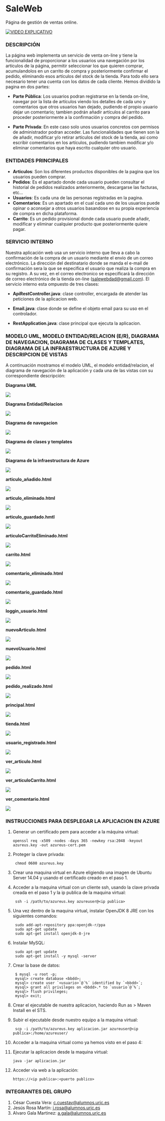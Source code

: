# SaleWeb
Página de gestión de ventas online.

[![VIDEO EXPLICATIVO](imagenes/portada.jpg)](https://www.youtube.com/watch?v=cCNjPGWA7jc&t=4s)

### DESCRIPCIÓN ###

La página web implementa un servicio de venta on-line y tiene la funcionalidad de proporcionar a los usuarios una navegación por los artículos de la página, permitir seleccionar los que quieren comprar, acumulandolos en un carrito de compra y posteriormente confirmar el pedido, eliminando esos artículos del stock de la tienda. Para todo ello sera necesario tener una cuenta con los datos de cada cliente. Hemos dividido la pagina en dos partes:

- **Parte Pública**: Los usuarios podran registrarse en la tienda on-line, navegar por la lista de artículos viendo los detalles de cada uno y comentarios que otros usuarios han dejado, pudiendo el propio usuario dejar un comentario; tambien podrán añadir artículos al carrito para proceder posteriormente a la confirmación y compra del pedido.

- **Parte Privada**: En este caso solo unos usuarios concretos con permisos de administrador podran acceder. Las funcionalidades que tienen son la de añadir, modificar y/o retirar artículos del stock de la tienda, asi como escribir comentarios en los artículos, pudiendo tambien modificar y/o eliminar comentarios que haya escrito cualquier otro usuario.
 
### ENTIDADES PRINCIPALES ###

- **Articulos**: Son los diferentes productos disponibles de la pagina que los usuarios pueden comprar.
- **Pedidos**: Es el apartado donde cada usuario pueden consultar el historial de pedidos realizados anteriormente, descargarse las facturas, etc...
- **Usuarios**: Es cada una de las personas registradas en la pagina.
- **Comentarios**: Es un apartado en el cual cada uno de los usuarios puede opinar o aconsejar a otros usuarios basandose en su propia experiencia de compra en dicha plataforma.
- **Carrito**: Es un pedido provisional donde cada usuario puede añadir, modificar y eliminar cualquier producto que posteriormente quiere pagar.

### SERVICIO INTERNO ###

Nuestra aplicación web usa un servicio interno que lleva a cabo la confirmación de la compra de un usuario mediante el envio de un correo electrónico. La dirección del destinatario donde se manda el e-mail de confirmación sera la que se especifica el usuario que realiza la compra en su registro. A su vez, en el correo electronico se especificará la dirección de correo electrónico de la tienda on-line (salewebdad@gmail.com). El servicio interno esta ompuesto de tres clases:

- **ApiRestController.java**: clase controller, encargada de atender las peticiones de la aplicacion web.

- **Email.java**: clase donde se define el objeto email para su uso en el controlador.

- **RestApplication.java**: clase principal que ejecuta la aplicacion.


### MODELO UML, MODELO ENTIDAD/RELACION (E/R), DIAGRAMA DE NAVEGACION, DIAGRAMA DE CLASES Y TEMPLATES, DIAGRAMA DE LA INFRAESTRUCTURA DE AZURE Y DESCRIPCION DE VISTAS ###

A continuación mostramos el modelo UML, el modelo entidad/relacion, el diagrama de navegación de la aplicación y cada una de las vistas con su correspondiente descripción:

**Diagrama UML**

![](imagenes/salewebUML.jpg)

**Diagrama Entidad/Relacion**

![](imagenes/salewebER.jpg)

**Diagrama de navegacion**

![](imagenes/diagrama_navegacion.png)

**Diagrama de clases y templates**

![](imagenes/diagramaFase4.jpg)

**Diagrama de la infraestructura de Azure**

![](imagenes/diagramaAzure.jpg)

**articulo_añadido.html**

![](imagenes/articulo_añadido.jpg)

**articulo_eliminado.html**

![](imagenes/articulo_eliminado.jpg)

**articulo_guardado.hmtl**

![](imagenes/articulo_guardado.jpg)

**articuloCarritoEliminado.html**

![](imagenes/articuloCarritoEliminado.jpg)

**carrito.html**

![](imagenes/carrito.jpg)

**comentario_eliminado.html**

![](imagenes/comentario_eliminado.jpg)

**comentario_guardado.html**

![](imagenes/comentario_guardado.jpg)

**loggin_usuario.html**

![](imagenes/loggin_usuario.jpg)

**nuevoArticulo.html**

![](imagenes/nuevoArticulo.jpg)

**nuevoUsuario.html**

![](imagenes/nuevoUsuario.jpg)

**pedido.html**

![](imagenes/pedido.jpg)

**pedido_realizado.html**

![](imagenes/pedido_realizado.jpg)

**principal.html**

![](imagenes/principal.jpg)

**tienda.html**

![](imagenes/tienda.jpg)

**usuario_registrado.html**

![](imagenes/usuario_registrado.jpg)

**ver_articulo.html**

![](imagenes/ver_articulo.jpg)

**ver_articuloCarrito.html**

![](imagenes/ver_articuloCarrito.jpg)

**ver_comentario.html**
	
![](imagenes/ver_comentario.jpg)

### INSTRUCCIONES PARA DESPLEGAR LA APLICACION EN AZURE ###

1) 	Generar un certificado pem para acceder a la máquina virtual:

		openssl req -x509 -nodes -days 365 -newkey rsa:2048 -keyout azureus.key -out azureus-cert.pem
		
2) Proteger la clave privada:

		chmod 0600 azureus.key
		
3) Crear una maquina virtual en Azure eligiendo una imagen de Ubuntu Server 14.04 y usando el certificado creado en el paso 1.

4) Acceder a la maquina virtual con un cliente ssh, usando la clave privada creada en el paso 1 y la ip publica de la maquina virtual:

		ssh -i /path/to/azureus.key azureuser@<ip publica>

5) Una vez dentro de la maquina virtual, instalar OpenJDK 8 JRE con los siguientes comandos:

		
		sudo add-apt-repository ppa:openjdk-r/ppa
		sudo apt-get update
		sudo apt-get install openjdk-8-jre
		
6) Instalar MySQL:

		sudo apt-get update
		sudo apt-get install -y mysql -server
		
7) Crear la base de datos:
		
		$ mysql -u root -p;
		mysql> create database <bbdd>;
		mysql> create user `<usuario>´@´%´ identified by `<bbdd>´;
		mysql> grant all privileges on <bbdd>.* to `usuario´@´%´;
		mysql> flush privileges;
		mysql> exit;

8) Crear el ejecutable de nuestra aplicacion, haciendo Run as > Maven Install en el STS.

9) Subir el ejecutable desde nuestro equipo a la maquina virtual:

		scp -i /path/to/azureus.key aplicacion.jar azureuser@<ip publica>:/home/azureuser/

10) Acceder a la maquina virtual como ya hemos visto en el paso 4:
	
11) Ejecutar la aplicacion desde la maquina virtual:

		java -jar aplicacion.jar
		
12) Acceder via web a la aplicación:

		https://<ip publica>:<puerto publico>

### INTEGRANTES DEL GRUPO ###

1. César Cuesta Vera: c.cuestav@alumnos.urjc.es
2. Jesús Rosa Martín: j.rosa@alumnos.urjc.es
3. Alvaro Gala Martinez: a.gala@alumnos.urjc.es
